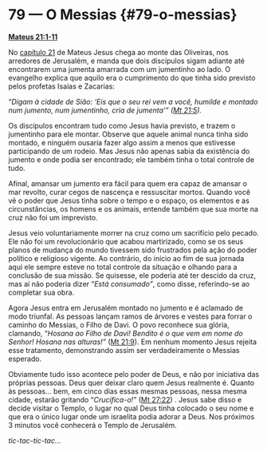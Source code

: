 # 79 — O Messias {#79-o-messias}

[**Mateus 21:1-11**](http://bibliaonline.com.br/acf/mt/21/1-11)

No [capítulo 21](http://bibliaonline.com.br/acf/mt/21) de Mateus Jesus chega ao monte das Oliveiras, nos arredores de Jerusalém, e manda que dois discípulos sigam adiante até encontrarem uma jumenta amarrada com um jumentinho ao lado. O evangelho explica que aquilo era o cumprimento do que tinha sido previsto pelos profetas Isaías e Zacarias:

“_Digam à cidade de Sião: ‘Eis que o seu rei vem a você, humilde e montado num jumento, num jumentinho, cria de jumenta’” (_[_Mt 21:5_](http://bibliaonline.com.br/acf/mt/21/5)_)._

Os discípulos encontram tudo como Jesus havia previsto, e trazem o jumentinho para ele montar. Observe que aquele animal nunca tinha sido montado, e ninguém ousaria fazer algo assim a menos que estivesse participando de um rodeio. Mas Jesus não apenas sabia da existência do jumento e onde podia ser encontrado; ele também tinha o total controle de tudo.

Afinal, amansar um jumento era fácil para quem era capaz de amansar o mar revolto, curar cegos de nascença e ressuscitar mortos. Quando você vê o poder que Jesus tinha sobre o tempo e o espaço, os elementos e as circunstâncias, os homens e os animais, entende também que sua morte na cruz não foi um imprevisto.

Jesus veio voluntariamente morrer na cruz como um sacrifício pelo pecado. Ele não foi um revolucionário que acabou martirizado, como se os seus planos de mudança do mundo tivessem sido frustrados pela ação do poder político e religioso vigente. Ao contrário, do início ao fim de sua jornada aqui ele sempre esteve no total controle da situação e olhando para a conclusão de sua missão. Se quisesse, ele poderia até ter descido da cruz, mas aí não poderia dizer “_Está consumado”_, como disse, referindo-se ao completar sua obra.

Agora Jesus entra em Jerusalém montado no jumento e é aclamado de modo triunfal. As pessoas lançam ramos de árvores e vestes para forrar o caminho do Messias, o Filho de Davi. O povo reconhece sua glória, clamando, “_Hosana ao Filho de Davi! Bendito é o que vem em nome do Senhor! Hosana nas alturas!”_ ([Mt 21:9](http://bibliaonline.com.br/acf/mt/21/9)). Em nenhum momento Jesus rejeita esse tratamento, demonstrando assim ser verdadeiramente o Messias esperado.

Obviamente tudo isso acontece pelo poder de Deus, e não por iniciativa das próprias pessoas. Deus quer deixar claro quem Jesus realmente é. Quanto às pessoas... bem, em cinco dias essas mesmas pessoas, nessa mesma cidade, estarão gritando “_Crucifica-o!”_ ([Mt 27:22](http://bibliaonline.com.br/acf/mt/27/22)) . Jesus sabe disso e decide visitar o Templo, o lugar no qual Deus tinha colocado o seu nome e que era o único lugar onde um israelita podia adorar a Deus. Nos próximos 3 minutos você conhecerá o Templo de Jerusalém.

_tic-tac-tic-tac..._